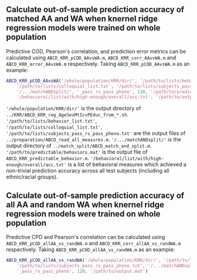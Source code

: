 ## Calculate out-of-sample prediction accuracy of matched AA and WA when knernel ridge regression models were trained on whole population

Predictive COD, Pearson's correlation, and prediction error metrics can be calculated using `ABCD_KRR_pCOD_AAvsWA.m`, `ABCD_KRR_corr_AAvsWA.m` and `ABCD_KRR_error_AAvsWA.m` respectively. Taking `ABCD_KRR_pCOD_AAvsWA.m` as an example:

```matlab
ABCD_KRR_pCOD_AAvsWA('/whole/population/KRR/dir/', '/path/to/lists/behavior_list.txt', ...
    '/path/to/lists/colloquial_list.txt', '/path/to/lists/subjects_pass_rs_pass_pheno.txt', ...
    '/.../matchANDsplit/', '_pass_rs_pass_pheno', 120, '/path/to/predictable/behaviors.mat', ...
    '/behavioral/list/with/high-enough/overall/acc.txt', '/path/to/output.mat', 0)
```

`'/whole/population/KRR/dir/'` is the output directory of `../KRR/ABCD_KRR_reg_AgeSexMtIcvPEduc_from_*.sh`. `'/path/to/lists/behavior_list.txt'`, `'/path/to/lists/colloquial_list.txt'`, `'/path/to/lists/subjects_pass_rs_pass_pheno.txt'` are the output files of `../preparation/ABCD_read_all_measures.m`. `'/.../matchANDsplit/'` is the output directory of `../match_split/ABCD_match_and_split.m`. `'/path/to/predictable/behaviors.mat'` is the output file of `ABCD_KRR_predictable_behavior.m`. `'/behavioral/list/with/high-enough/overall/acc.txt'` is a list of behavioral measures which achieved a non-trivial prediction accuracy across all test subjects (including all ethnic/racial groups).

## Calculate out-of-sample prediction accuracy of all AA and random WA when knernel ridge regression models were trained on whole population

Predictive CPD and Pearson's correlation can be calculated using `ABCD_KRR_pCOD_allAA_vs_randWA.m` and `ABCD_KRR_corr_allAA_vs_randWA.m` respectively. Taking `ABCD_KRR_pCOD_allAA_vs_randWA.m` as an example:

```matlab
ABCD_KRR_pCOD_allAA_vs_randWA('/whole/population/KRR/dir/', '/path/to/lists/behavior_list.txt', ...
    '/path/to/lists/subjects_pass_rs_pass_pheno.txt', '/.../matchANDsplit/', ..
    '_pass_rs_pass_pheno', 120, '/path/to/output.mat')
```
